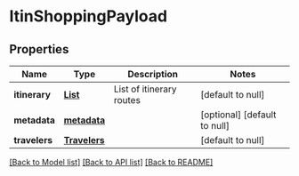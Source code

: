 # ItinShoppingPayload
## Properties

| Name | Type | Description | Notes |
|------------ | ------------- | ------------- | -------------|
| **itinerary** | [**List**](ItineraryRQ.md) | List of itinerary routes | [default to null] |
| **metadata** | [**metadata**](metadata.md) |  | [optional] [default to null] |
| **travelers** | [**Travelers**](Travelers.md) |  | [default to null] |

[[Back to Model list]](../README.md#documentation-for-models) [[Back to API list]](../README.md#documentation-for-api-endpoints) [[Back to README]](../README.md)


